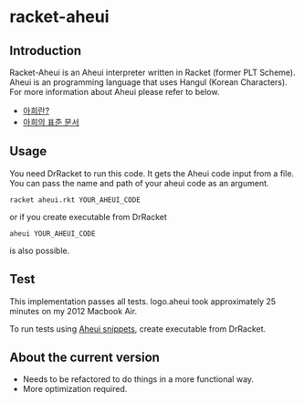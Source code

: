 # racket-aheui

## Introduction

Racket-Aheui is an Aheui interpreter written in Racket (former PLT Scheme). Aheui is an programming language that uses Hangul (Korean Characters). For more information about Aheui please refer to below.

* [아희란?](http://aheui.github.io/introduction.ko/)
* [아희의 표준 문서](http://aheui.github.io/specification.ko/)

## Usage

You need DrRacket to run this code. It gets the Aheui code input from a file. You can pass the name and path of your aheui code as an argument.

```
racket aheui.rkt YOUR_AHEUI_CODE
```

or if you create executable from DrRacket
```
aheui YOUR_AHEUI_CODE
```
is also possible.

## Test
This implementation passes all tests. logo.aheui took approximately 25 minutes on my 2012 Macbook Air.

To run tests using [Aheui snippets](https://github.com/aheui/snippets), create executable from DrRacket.

## About the current version

* Needs to be refactored to do things in a more functional way.
* More optimization required.
